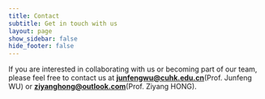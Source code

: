 ```yaml
---
title: Contact
subtitle: Get in touch with us
layout: page
show_sidebar: false
hide_footer: false
---
```



If you are interested in collaborating with us or becoming part of our team, please feel free to contact us at **junfengwu@cuhk.edu.cn**(Prof. Junfeng WU) or **ziyanghong@outlook.com**(Prof. Ziyang HONG).

<!--
## How to reach our lab

To reach our lab by car please park in Squirrel Hill. Darlington Ave is typically convenient to park.



<div class="mapouter"><div class="gmap_canvas"><iframe width="600" height="400" id="gmap_canvas" src="https://www.google.com/maps/embed?pb=!1m18!1m12!1m3!1d759.1786196172055!2d-79.92326927075666!3d40.43732081944647!2m3!1f0!2f0!3f0!3m2!1i1024!2i768!4f13.1!3m3!1m2!1s0x8834f1ff639ed809%3A0x6b5e87e18298820e!2s1723%20Murray%20Ave%2C%20Pittsburgh%2C%20PA%2015217!5e0!3m2!1sen!2sus!4v1668201890396!5m2!1sen!2sus" frameborder="0" scrolling="no" marginheight="0" marginwidth="0"></iframe><a href="https://www.embedgooglemap.net">embedgooglemap.net</a></div><style>.mapouter{position:relative;text-align:right;height:400px;width:600px;}.gmap_canvas {overflow:hidden;background:none!important;height:400px;width:600px;}</style></div>

## Associate Research Professor

### Sebastian Scherer
Robotics Institute, Squirrel Hill Location, Carnegie Mellon University, 1723 Murray Ave, Pittsburgh, PA 15217

Phone: (412) 589-9581

Email: [basti@andrew.cmu.edu](mailto:basti@andrew.cmu.edu)

[Contact card download (VCF)](basti.vcf)

## Systems Scientist

### Wenshan Wang
Robotics Institute, Squirrel Hill Location, Carnegie Mellon University, 1723 Murray Ave, Pittsburgh, PA 15217

Email: [wenshanw@andrew.cmu.edu](mailto:wenshanw@andrew.cmu.edu)


## Administrative Assistant

### Janice Phillips <janicek@andrew.cmu.edu>
Robotics Institute, Squirrel Hill Location, Carnegie Mellon University, 1723 Murray Ave, Pittsburgh, PA 15217

Email: [janicek@andrew.cmu.edu](mailto:janicek@andrew.cmu.edu)
-->